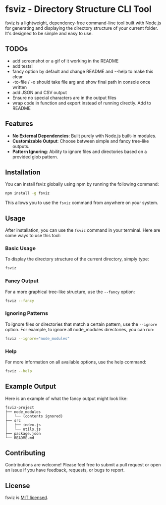 # fsviz - Directory Structure CLI Tool

fsviz is a lightweight, dependency-free command-line tool built with Node.js for generating and displaying the directory structure of your current folder. It's designed to be simple and easy to use.

## TODOs
- add screenshot or a gif of it working in the README
- add tests!
- fancy option by default and change README and --help to make this clear
- -to-file / -o should take file arg and show final path in console once written
- add JSON and CSV output
- Ensure no special characters are in the output files
- wrap code in function and export instead of running directly. Add to README

## Features

- **No External Dependencies**: Built purely with Node.js built-in modules.
- **Customizable Output**: Choose between simple and fancy tree-like outputs.
- **Pattern Ignoring**: Ability to ignore files and directories based on a provided glob pattern.

## Installation

You can install fsviz globally using npm by running the following command:

```bash
npm install -g fsviz
```

This allows you to use the `fsviz` command from anywhere on your system.

## Usage

After installation, you can use the `fsviz` command in your terminal. Here are some ways to use this tool:

### Basic Usage

To display the directory structure of the current directory, simply type:

```bash
fsviz
```

### Fancy Output

For a more graphical tree-like structure, use the `--fancy` option:

```bash
fsviz --fancy
```

### Ignoring Patterns

To ignore files or directories that match a certain pattern, use the `--ignore` option. For example, to ignore all node_modules directories, you can run:

```bash
fsviz --ignore="node_modules"
```

### Help

For more information on all available options, use the help command:

```bash
fsviz --help
```

## Example Output

Here is an example of what the fancy output might look like:

```
fsviz-project
├── node_modules
│   └── (contents ignored)
├── src
│   ├── index.js
│   └── utils.js
├── package.json
└── README.md
```

## Contributing

Contributions are welcome! Please feel free to submit a pull request or open an issue if you have feedback, requests, or bugs to report.

## License

fsviz is [MIT licensed](./LICENSE).
